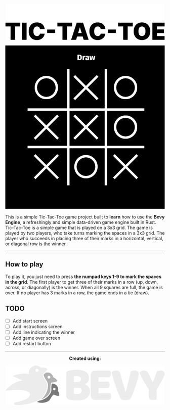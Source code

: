 <p align="center">
    <img src="assets/sprites/logo.png#gh-dark-mode-only" alt="tic-tac-toe's dark logo" />
    <img src="assets/sprites/logo_dark.png#gh-light-mode-only" alt="tic-tac-toe's light logo" />
</p>

<p align="center">
    <img src="assets/sprites/screenshot.png" alt="tic-tac-toe screenshot">
</p>

This is a simple Tic-Tac-Toe game project built to **learn** how to use the **Bevy Engine**, a refreshingly and simple data-driven game engine built in Rust. Tic-Tac-Toe is a simple game that is played on a 3x3 grid. The game is played by two players, who take turns marking the spaces in a 3x3 grid. The player who succeeds in placing three of their marks in a horizontal, vertical, or diagonal row is the winner.

---

## How to play
To play it, you just need to press **the numpad keys 1-9 to mark the spaces in the grid**. The first player to get three of their marks in a row (up, down, across, or diagonally) is the winner. When all 9 squares are full, the game is over. If no player has 3 marks in a row, the game ends in a tie (draw).

## TODO
- [ ] Add start screen
- [ ] Add instructions screen
- [ ] Add line indicating the winner 
- [ ] Add game over screen
- [ ] Add restart button

---

<p align="center"><strong>Created using:</strong></p>
<p align="center">
    <img src="assets/sprites/bevy_logo_dark.svg" alt="bevy logo">
</p>
